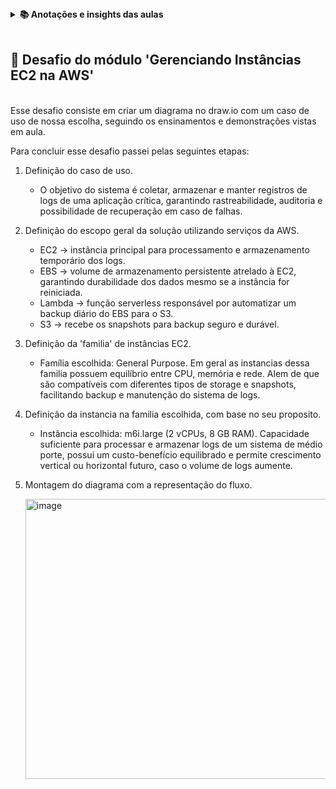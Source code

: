 <details>
  <summary><strong> 📚 Anotações e insights das aulas </strong></summary>
  <br>
  
  # ☁️ EC2 - Elastic Cloud Compute
  O Amazon EC2 é o serviço de computação em nuvem da AWS que permite criar e gerenciar máquinas virtuais sob demanda.
  
  Ele funciona como o “coração” da infraestrutura de aplicações na nuvem e substitui a necessidade de comprar e manter servidores físicos.
  
  Modelo IaaS (Infrastructure as a Service) onde a AWS cuida da infraestrutura física (hardware, rede, datacenter, energia, redundância) e o cliente gerencia o sistema operacional (atualizações, firewall, dados, aplicações).
  
  Alta flexibilidade: escolha do sistema operacional, quantidade de CPU, memória, rede, armazenamento e região onde a máquina rodará.
  
  ## Famílias de Instâncias EC2
  Cada instância EC2 pertence a uma “família”, e cada uma possui um propósito diferente.
  
  <img width="616" height="282" alt="image" src="https://github.com/user-attachments/assets/2a39c0f0-7b5c-4330-9a24-5cca158caee0" />
  
  ### Convenção do nome dos tipos de instancias
  <img width="264" height="187" alt="image" src="https://github.com/user-attachments/assets/6a016963-2638-4f6a-b413-0bc94d7f015d" />
  
  ## Tipos de cobrança
  - Sob Demanda → taxa fixa por hora/segundo, ideal para testes, ambientes de desenvolvimento e cargas imprevisíveis.
  - Spot → até 90% mais barato, mas podem ser encerradas a qualquer momento com aviso de 2 minutos. Indicadas para workloads tolerantes a falhas, como processamento batch ou data analytics.
  - Reservadas → contrato de 1 ou 3 anos, com desconto significativo. Ótimas para workloads estáveis e previsíveis.
  - Reservadas Conversíveis → permitem alterar o tipo de instância durante o período de contrato, mantendo descontos.
  - Savings Plans → alternativa flexível às instâncias reservadas, baseada em compromisso de uso (ex: $/hora).
  
  ## Escalabilidade
  - Horizontal (Scale Out / In)
    - Adicionar novas instâncias EC2 para distribuir a carga (site que recebe picos de tráfego → Auto Scaling cria novas instâncias e distribui via Load Balancer).
    - Adicionar novos volumes EBS para separar funções (logs, banco, cache).
    - Uso típico: clusters, balanceadores de carga, microsserviços.
  - Vertical (Scale Up / Down)
    - Aumentar a capacidade da mesma instância: mais vCPUs, memória RAM, IOPS, throughput de rede ou storage (bancos de dados monolíticos, aplicações que exigem mais poder de uma única máquina).
  Usar escalabilidade horizontal sempre que possível (mais resiliente e escalável).
  
  ## Comum integração com os seguintes serviços:
  
  - IAM → controle de acesso e permissões.
  - EBS → armazenamento em blocos persistente.
  - S3 → armazenamento de snapshots e backups.
  
  ----
  
  # 🖼️  AMI - Amazon Machine Image
  
  Imagem de máquina virtual pré-configurada.
  A mesma AMI pode ser usada para lançar múltiplas instâncias EC2.
  
  Pode ser criada a partir de instâncias em execução ou paradas.
  Existem diversas AMIs públicas (Amazon Linux, Ubuntu, Windows, etc.), mas também é possível criar uma AMI privada para maior segurança e customização.
  
  ----
  
  # 🗃️ EBS - Elastic Block Store
  
  Serviço de armazenamento em blocos anexado ao EC2 (como se fosse um HD/SSD externo).
  Persistente (não perde dados ao desligar a instância).
  
  Altamente disponível dentro da mesma AZ (Availability Zone).
  Muito usado para armazenar logs, arquivos de aplicação e dados de bancos.
  
  ## Tipos de volumes EBS
  
  - General Purpose SSD (gp3/gp2) → equilíbrio entre custo e desempenho.
  - Provisioned IOPS SSD (io2/io1) → alto desempenho para bancos de dados críticos.
  - Throughput Optimized HDD (st1) → grandes volumes de dados acessados com frequência (ex: big data).
  - Cold HDD (sc1) → baixo custo, dados acessados raramente.
  
  ## Snapshot EBS
  - Serviço de backup nativo → cria cópias pontuais dos volumes EBS e armazena no S3.
  - Incrementais → apenas mudanças desde o último snapshot são salvas, otimizando custo.
  - Pode ser usado para criar novos volumes em qualquer região.
  
  ### Diferença entre AMI e Snapshot:
  
  - AMI → backup completo da instância (sistema operacional, pacotes, configurações + volumes EBS).
  - Snapshot → backup individual de volumes.
  
  ---
  
  # 📦 S3 - Amazon Simple Storage Service
  
  Armazenamento de objetos (arquivos estáticos).
  Escalável e altamente durável (99,999999999%).
  
  Usado para armazenar imagens, vídeos, backups, dados de análise e conteúdo estático de sites.
  
  ## Classes de Armazenamento
  
  - Standard → acesso frequente, baixa latência.
  - Standard-IA (Infrequent Access) → menor custo, ideal para dados acessados raramente, mas que precisam estar disponíveis rapidamente.
  - One Zone-IA → similar ao Standard-IA, mas armazenado em apenas 1 AZ (mais barato, menos redundância).
  - Glacier → arquivamento de longo prazo, custo muito baixo. Recuperação pode demorar minutos a horas.
  - Glacier Deep Archive → mais barato ainda, recuperação em até 12 horas.
  
  <img width="827" height="246" alt="image" src="https://github.com/user-attachments/assets/2beb4789-5dfa-4275-8086-728d17646a0b" />
  
  ← recurso que precisa de uma recuperação rapida |  recurso demora um pouco mais pra poder recuperar os arquivos → 
  
  Exemplo de uso: logs antigos podem ser movidos para Glacier, enquanto arquivos acessados diariamente ficam em Standard.
  <br>
  <hr>
</details>
 <br>
 
## 🚀 Desafio do módulo 'Gerenciando Instâncias EC2 na AWS'
 <br>
Esse desafio consiste em criar um diagrama no draw.io com um caso de uso de nossa escolha, seguindo os ensinamentos e demonstrações vistas em aula.

Para concluir esse desafio passei pelas seguintes etapas:

1. Definição do caso de uso.
    - O objetivo do sistema é coletar, armazenar e manter registros de logs de uma aplicação crítica, garantindo rastreabilidade, auditoria e possibilidade de recuperação em caso de falhas.
3. Definição do escopo geral da solução utilizando serviços da AWS.
    - EC2 → instância principal para processamento e armazenamento temporário dos logs.
    - EBS → volume de armazenamento persistente atrelado à EC2, garantindo durabilidade dos dados mesmo se a instância for reiniciada.
    - Lambda → função serverless responsável por automatizar um backup diário do EBS para o S3.
    - S3 → recebe os snapshots para backup seguro e durável.
5. Definição da 'familia' de instâncias EC2.
    - Família escolhida: General Purpose. Em geral as instancias dessa familia possuem equilíbrio entre CPU, memória e rede. Alem de que são compatíveis com diferentes tipos de storage e snapshots, facilitando backup e manutenção do sistema de logs.
6. Definição da instancia na familia escolhida, com base no seu proposito.
    - Instância escolhida: m6i.large (2 vCPUs, 8 GB RAM). Capacidade suficiente para processar e armazenar logs de um sistema de médio porte, possui um custo-benefício equilibrado e permite crescimento vertical ou horizontal futuro, caso o volume de logs aumente.
7. Montagem do diagrama com a representação do fluxo.
   
    <img width="943" height="448" alt="image" src="https://github.com/user-attachments/assets/4a55a1d9-e1f8-41a5-81c4-042a8062e0fb" />



